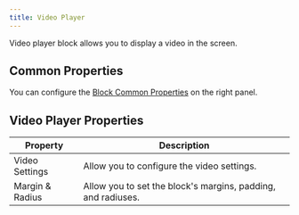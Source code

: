 ```yaml
---
title: Video Player
---
```


Video player block allows you to display a video in the screen.

## Common Properties

You can configure the [Block Common Properties](overview#block-common-properties) on the right panel.

## Video Player Properties

| Property | Description |
| -------- | ----------- |
| Video Settings | Allow you to configure the video settings. |
| Margin & Radius | Allow you to set the block's margins, padding, and radiuses. |
